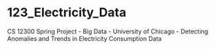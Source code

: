 # 123_Electricity_Data
CS 12300 Spring Project - Big Data - University of Chicago - Detecting Anomalies and Trends in Electricity Consumption Data
